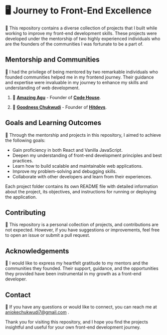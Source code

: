 # 🖥️ **Journey to Front-End Excellence**


🚀 This repository contains a diverse collection of projects that I built while working to improve my front-end development skills. These projects were developed under the mentorship of two highly experienced individuals who are the founders of the communities I was fortunate to be a part of.


## Mentorship and Communities

🙌 I had the privilege of being mentored by two remarkable individuals who founded communities helped me in my frontend journey. Their guidance and expertise were invaluable in my journey to enhance my skills and understanding of web development.

1. 👤 [**Amazing Agu**](https://github.com/enyichiaagu) - Founder of [**Code House**](community1-link).

2. 👤 [**Goodness Chukwudi**](https://github.com/Goodness-Chukwudi) - Founder of [**Hitdevs**](community2-link).

## Goals and Learning Outcomes

🎯 Through the mentorship and projects in this repository, I aimed to achieve the following goals:

- Gain proficiency in both React and Vanilla JavaScript.
- Deepen my understanding of front-end development principles and best practices.
- Learn how to build scalable and maintainable web applications.
- Improve my problem-solving and debugging skills.
- Collaborate with other developers and learn from their experiences.


Each project folder contains its own README file with detailed information about the project, its objectives, and instructions for running or deploying the application.

## Contributing

🤝 This repository is a personal collection of projects, and contributions are not expected. However, if you have suggestions or improvements, feel free to open an issue or submit a pull request.


## Acknowledgements

🙏 I would like to express my heartfelt gratitude to my mentors and the communities they founded. Their support, guidance, and the opportunities they provided have been instrumental in my growth as a front-end developer.

## Contact

📧 If you have any questions or would like to connect, you can reach me at aniokechukwudi7@gmail.com .

Thank you for visiting this repository, and I hope you find the projects insightful and useful for your own front-end development journey.